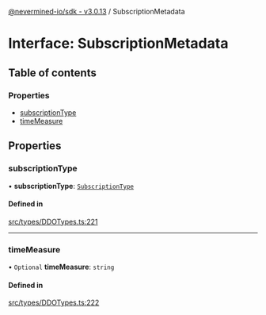 [@nevermined-io/sdk - v3.0.13](../code-reference.md) / SubscriptionMetadata

# Interface: SubscriptionMetadata

## Table of contents

### Properties

- [subscriptionType](SubscriptionMetadata.md#subscriptiontype)
- [timeMeasure](SubscriptionMetadata.md#timemeasure)

## Properties

### subscriptionType

• **subscriptionType**: [`SubscriptionType`](../enums/SubscriptionType.md)

#### Defined in

[src/types/DDOTypes.ts:221](https://github.com/nevermined-io/sdk-js/blob/0d598e72febf7cfaf48859e35dd566c39e7d5682/src/types/DDOTypes.ts#L221)

---

### timeMeasure

• `Optional` **timeMeasure**: `string`

#### Defined in

[src/types/DDOTypes.ts:222](https://github.com/nevermined-io/sdk-js/blob/0d598e72febf7cfaf48859e35dd566c39e7d5682/src/types/DDOTypes.ts#L222)
